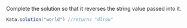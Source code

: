 Complete the solution so that it reverses the string value passed into it. 

```java
Kata.solution("world") //returns "dlrow"
```
